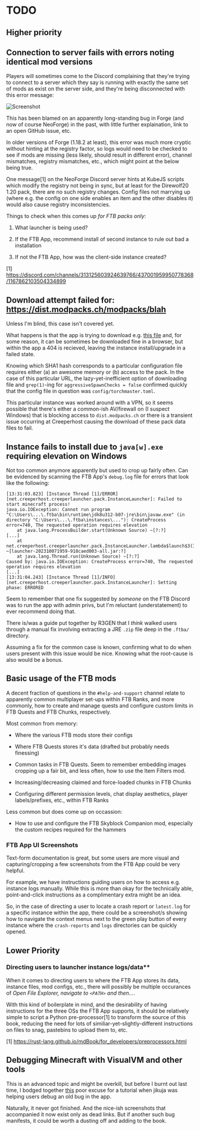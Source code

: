 # TODO

## Higher priority

## Connection to server fails with errors noting identical mod versions

Players will sometimes come to the Discord complaining that they're trying to
connect to a server which they say is running with exactly the same set of mods
as exist on the server side, and they're being disconnected with this error
message:

![Screenshot](https://cdn.discordapp.com/attachments/560188834592063488/1174702001255366787/Direwolf20.png?ex=65688d7e&is=6556187e&hm=34b27ebdcb7ff85fbc1ecae239c6b9156895c3a8a21eafb73ddeae23acce609d&)

This has been blamed on an apparently long-standing bug in Forge (and now of
course NeoForge) in the past, with little further explaination, link to an open
GitHub issue, etc.

In older versions of Forge (1.18.2 at least), this error was much more cryptic
without hinting at the registry factor, so logs would need to be checked to
see if mods are missing (less likely, should result in different error), channel
mismatches, registry mismatches, etc., which might point at the below being true.

One message[1] on the NeoForge Discord server hints at KubeJS scripts which
modify the registry not being in sync, but at least for the Direwolf20 1.20
pack, there are no such registry changes.  Config files not marrying up
(where e.g. the config on one side enables an item and the other disables it)
would also cause registry inconsistencies.

Things to check when this comes up *for FTB packs only*:

  1.  What launcher is being used?

  2.  If the FTB App, recommend install of second instance to rule out bad a
      installation

  3.  If not the FTB App, how was the client-side instance created?

[1] https://discord.com/channels/313125603924639766/437001959950778368/1167862103504334899

## Download attempt failed for: https://dist.modpacks.ch/modpacks/blah

Unless I'm blind, this case isn't covered yet.

What happens is that the app is trying to download e.g.
[this file](https://dist.modpacks.ch/modpacks/1/FTB%20Presents%20Direwolf20%201.20-1.2.0/config/71e8d5d4ffff87d852c3c1dcf2153aaa30c3d0be)
and, for some reason, it can be sometimes be downloaded
fine in a browser, but within the app a 404 is recieved,
leaving the instance install/upgrade in a failed state.

Knowing which SHA1 hash corresponds to a particular
configuration file requires either (a) an awesome memory or (b)
access to the pack.  In the case of this particular URL, the
lazy-yet-inefficient option of downloading file and
`grep(1)`-ing for `aggressiveSpawnChecks = false` confirmed
quickly that the config file in question was
`config/torchmaster.toml`.

This particular instance was worked around with a VPN, so it
seems possible that there's either a common-ish AV/firewall
on (I suspect Windows) that is blocking access to
`dist.modpacks.ch` or there is a transient issue occurring at
Creeperhost causing the download of these pack data files to
fail.

## Instance fails to install due to `java[w].exe` requiring elevation on Windows

Not too common anymore apparently but used to crop up fairly often.  Can be evidenced by scanning the FTB App's `debug.log` file for errors that look like the following:

```
[13:31:03.823] [Instance Thread [1]/ERROR] [net.creeperhost.creeperlauncher.pack.InstanceLauncher]: Failed to start minecraft process!
java.io.IOException: Cannot run program "C:\Users\...\.ftba\bin\runtime\jdk8u312-b07-jre\bin\javaw.exe" (in directory "C:\Users\...\.ftba\instances\..."): CreateProcess error=740, The requested operation requires elevation
	at java.lang.ProcessBuilder.start(Unknown Source) ~[?:?]
[...]
	at net.creeperhost.creeperlauncher.pack.InstanceLauncher.lambda$launch$3(InstanceLauncher.java:162) ~[launcher-202310071959-918caed003-all.jar:?]
	at java.lang.Thread.run(Unknown Source) ~[?:?]
Caused by: java.io.IOException: CreateProcess error=740, The requested operation requires elevation
[...]
[13:31:04.243] [Instance Thread [1]/INFO] [net.creeperhost.creeperlauncher.pack.InstanceLauncher]: Setting phase: ERRORED
```

Seem to remember that one fix suggested by *someone* on the FTB Discord was to
run the app with admin privs, but I'm reluctant (understatement) to ever
recommend doing that.

There is/was a guide put together by R3GEN that I *think* walked users
through a manual fix involving extracting a JRE `.zip` file deep in the
`.ftba/` directory.

Assuming a fix for the common case is known, confirming what to do when users
present with this issue would be nice.  Knowing what the root-cause is also
would be a bonus.

## Basic usage of the FTB mods

A decent fraction of questions in the `#help-and-support` channel
relate to apparently common multiplayer set-ups within FTB Ranks,
and more commonly, how to create and manage quests and configure
custom limits in FTB Quests and FTB Chunks, respectively.

Most common from memory:

  - Where the various FTB mods store their configs

  - Where FTB Quests stores it's data (drafted but probably needs finessing)

  - Common tasks in FTB Quests.  Seem to remember embedding images cropping up
    a fair bit, and less often, how to use the Item Filters mod.

  - Increasing/decreasing claimed and force-loaded chunks in FTB Chunks

  - Configuring different permission levels, chat display aesthetics,
  player labels/prefixes, etc., within FTB Ranks

Less common but does come up on occassion:

  - How to use and configure the FTB Skyblock Companion mod, especially
    the custom recipes required for the hammers

### FTB App UI Screenshots

Text-form documentation is great, but some users are more visual
and capturing/cropping a few screenshots from the FTB App could be
very helpful.

For example, we have instructions guiding users on how to access
e.g. instance logs manually.  While this is more than okay for
the technically able, point-and-click instructions as a
complimentary extra might be an idea.

So, in the case of directing a user to locate a crash report or
`latest.log` for a specific instance within the app, there could
be a screenshot/s showing how to navigate the context menus next
to the green play button of every instance where the `crash-reports`
and `logs` directories can be quickly opened.

## Lower Priority

### Directing users to launcher instance logs/data**

When it comes to directing users to where the FTB App stores its data,
instance files, mod configs, etc., there will possibly be multiple
occurances of *Open File Explorer, navigate to `<PATH>` and then...*.

With this kind of boilerplate in mind, and the desirability of having
instructions for the three OSs the FTB App supports, it should be
relatively simple to script a Python pre-processor[1] to transform the
source of this book, reducing the need for lots of
similiar-yet-slightly-different instructions on files to snag,
pastebins to upload them to, etc.

[1] <https://rust-lang.github.io/mdBook/for_developers/preprocessors.html>

## Debugging Minecraft with VisualVM and other tools

This is an advanced topic and might be overkill, but before I burnt out
last time, I bodged together
[this](https://gist.github.com/ukmcplyr/3b39f568beb191b798aed32be640c5b4)
poor excuse for a tutorial when jikuja was helping users debug an old bug
in the app.

Naturally, it never got finished. And the nice-ish screenshots that
accompanied it now exist only as dead links.  But if another such bug
manifests, it could be worth a dusting off and adding to the book.

<!--
vim: ts=2 sw=2 et fdm=marker :
-->
